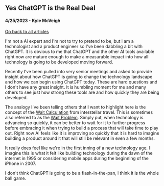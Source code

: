 ## Yes ChatGPT is the Real Deal 
#### 4/25/2023 - Kyle McVeigh
[Go back to all articles](../../)

I'm not a AI expert and I'm not to try to pretend to be, but I am a technologist and a product engineer so I've been dabbling a bit with ChatGPT. It is obvious to me that ChatGPT and the other AI tools available right now are mature enough to make a measurable impact into how all technology is going to be developed moving forward. 

Recently I've been pulled into very senior meetings and asked to provide insight about how ChatGPT is going to change the technology landscape and how we can begin using ChatGPT today. These are hard questions and I don't have any great insight. It is humbling moment for me and many others to see just how strong these tools are and how quickly they are being developed. 

The analogy I've been telling others that I want to highlight here is the concept of the [Wait Calculation](hhttps://en.wikipedia.org/wiki/Interstellar_travel#Wait_calculation) from interstellar travel. This is sometimes also referred to as the [Wait Problem](https://en.wikipedia.org/wiki/Wait/walk_dilemma). Simply put, when technology is advancing so quickly, it can be better to wait for it to further progress before embracing it when trying to build a process that will take time to play out. Right now AI feels like it is improving so quickly that it is hard to imagine building a product around it that will still be relevant in even a few months. 

It really does feel like we're in the first inning of a new technology age. I imagine this is what it felt like building technology during the dawn of the internet in 1995 or considering mobile apps during the beginning of the iPhone in 2007. 

I don't think ChatGPT is going to be a flash-in-the-pan, I think it is the whole ball game. 